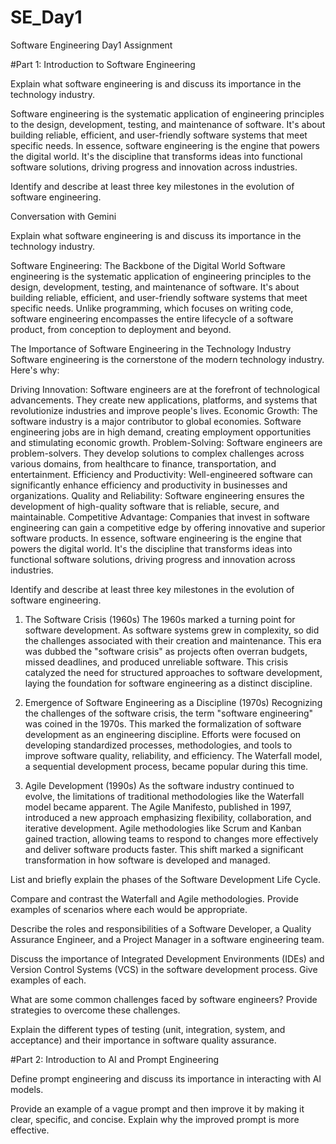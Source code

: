 # SE_Day1
Software Engineering Day1 Assignment

#Part 1: Introduction to Software Engineering

Explain what software engineering is and discuss its importance in the technology industry.

Software engineering is the systematic application of engineering principles to the design, development, testing, and maintenance of software. It's about building reliable, efficient, and user-friendly software systems that meet specific needs.
In essence, software engineering is the engine that powers the digital world. It's the discipline that transforms ideas into functional software solutions, driving progress and innovation across industries.


Identify and describe at least three key milestones in the evolution of software engineering.

Conversation with Gemini

Explain what software engineering is and discuss its importance in the technology industry.


Software Engineering: The Backbone of the Digital World
Software engineering is the systematic application of engineering principles to the design, development, testing, and maintenance of software. It's about building reliable, efficient, and user-friendly software systems that meet specific needs. Unlike programming, which focuses on writing code, software engineering encompasses the entire lifecycle of a software product, from conception to deployment and beyond.

The Importance of Software Engineering in the Technology Industry
Software engineering is the cornerstone of the modern technology industry. Here's why:

Driving Innovation: Software engineers are at the forefront of technological advancements. They create new applications, platforms, and systems that revolutionize industries and improve people's lives.
Economic Growth: The software industry is a major contributor to global economies. Software engineering jobs are in high demand, creating employment opportunities and stimulating economic growth.
Problem-Solving: Software engineers are problem-solvers. They develop solutions to complex challenges across various domains, from healthcare to finance, transportation, and entertainment.
Efficiency and Productivity: Well-engineered software can significantly enhance efficiency and productivity in businesses and organizations.
Quality and Reliability: Software engineering ensures the development of high-quality software that is reliable, secure, and maintainable.
Competitive Advantage: Companies that invest in software engineering can gain a competitive edge by offering innovative and superior software products.
In essence, software engineering is the engine that powers the digital world. It's the discipline that transforms ideas into functional software solutions, driving progress and innovation across industries.

Identify and describe at least three key milestones in the evolution of software engineering.

1. The Software Crisis (1960s)
The 1960s marked a turning point for software development. As software systems grew in complexity, so did the challenges associated with their creation and maintenance. This era was dubbed the "software crisis" as projects often overran budgets, missed deadlines, and produced unreliable software. This crisis catalyzed the need for structured approaches to software development, laying the foundation for software engineering as a distinct discipline.

2. Emergence of Software Engineering as a Discipline (1970s)
Recognizing the challenges of the software crisis, the term "software engineering" was coined in the 1970s. This marked the formalization of software development as an engineering discipline. Efforts were focused on developing standardized processes, methodologies, and tools to improve software quality, reliability, and efficiency. The Waterfall model, a sequential development process, became popular during this time.

3. Agile Development (1990s)
As the software industry continued to evolve, the limitations of traditional methodologies like the Waterfall model became apparent. The Agile Manifesto, published in 1997, introduced a new approach emphasizing flexibility, collaboration, and iterative development. Agile methodologies like Scrum and Kanban gained traction, allowing teams to respond to changes more effectively and deliver software products faster. This shift marked a significant transformation in how software is developed and managed.

List and briefly explain the phases of the Software Development Life Cycle.


Compare and contrast the Waterfall and Agile methodologies. Provide examples of scenarios where each would be appropriate.


Describe the roles and responsibilities of a Software Developer, a Quality Assurance Engineer, and a Project Manager in a software engineering team.


Discuss the importance of Integrated Development Environments (IDEs) and Version Control Systems (VCS) in the software development process. Give examples of each.


What are some common challenges faced by software engineers? Provide strategies to overcome these challenges.


Explain the different types of testing (unit, integration, system, and acceptance) and their importance in software quality assurance.


#Part 2: Introduction to AI and Prompt Engineering


Define prompt engineering and discuss its importance in interacting with AI models.


Provide an example of a vague prompt and then improve it by making it clear, specific, and concise. Explain why the improved prompt is more effective.
